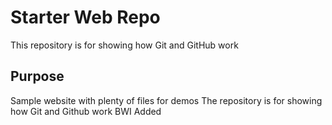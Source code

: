 # Starter Web Repo

This repository is for showing how Git and GitHub work

## Purpose

Sample website with plenty of files for demos
The repository is for showing how Git and Github work
BWI Added